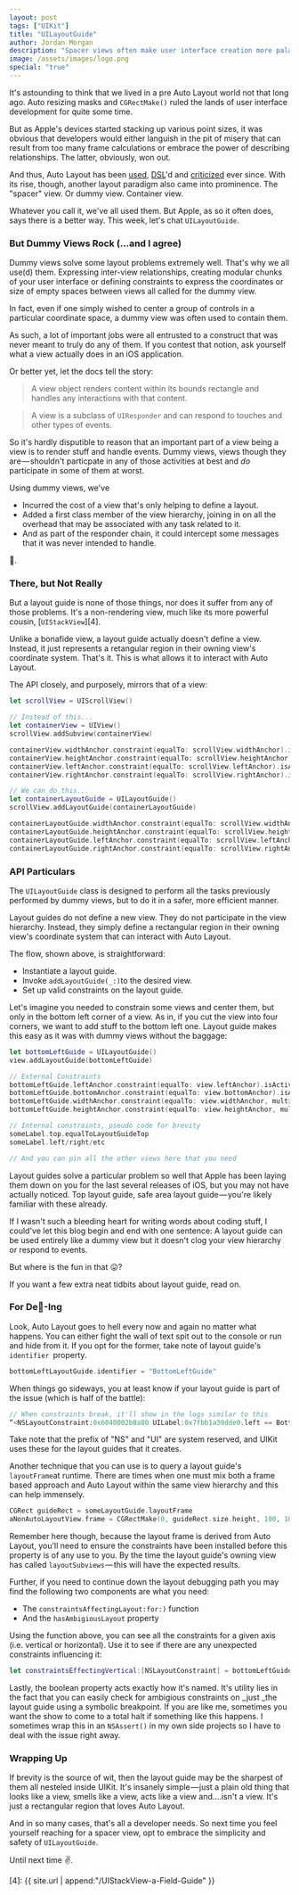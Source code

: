 ```yaml
---
layout: post
tags: ["UIKit"]
title: "UILayoutGuide"
author: Jordan Morgan
description: "Spacer views often make user interface creation more palatable, but with significant drawbacks. There's a more pragmatic way."
image: /assets/images/logo.png
special: "true"
---
```

It's astounding to think that we lived in a pre Auto Layout world not that long ago. Auto resizing masks and `CGRectMake()` ruled the lands of user interface development for quite some time.

But as Apple's devices started stacking up various point sizes, it was obvious that developers would either languish in the pit of misery that can result from too many frame calculations or embrace the power of describing relationships. The latter, obviously, won out.

And thus, Auto Layout has been [used][1], [DSL][2]'d and [criticized][3] ever since. With its rise, though, another layout paradigm also came into prominence. The "spacer" view. Or dummy view. Container view.

Whatever you call it, we've all used them. But Apple, as so it often does, says there is a better way. This week, let's chat `UILayoutGuide`.

### But Dummy Views Rock (…and I agree)

Dummy views solve some layout problems extremely well. That's why we all use(d) them. Expressing inter-view relationships, creating modular chunks of your user interface or defining constraints to express the coordinates or size of empty spaces between views all called for the dummy view.

In fact, even if one simply wished to center a group of controls in a particular coordinate space, a dummy view was often used to contain them.

As such, a lot of important jobs were all entrusted to a construct that was never meant to truly do any of them. If you contest that notion, ask yourself what a view actually does in an iOS application.

Or better yet, let the docs tell the story:

> A view object renders content within its bounds rectangle and handles any interactions with that content.

> A view is a subclass of `UIResponder` and can respond to touches and other types of events.

So it's hardly disputible to reason that an important part of a view being a view is to render stuff and handle events. Dummy views, views though they are — shouldn't particpate in any of those activities at best and _do_ participate in some of them at worst.

Using dummy views, we've

* Incurred the cost of a view that's only helping to define a layout.
* Added a first class member of the view hierarchy, joining in on all the overhead that may be associated with any task related to it.
* And as part of the responder chain, it could intercept some messages that it was never intended to handle.

😬.

### There, but Not Really

But a layout guide is none of those things, nor does it suffer from any of those problems. It's a non-rendering view, much like its more powerful cousin, [`UIStackView`][4].

Unlike a bonafide view, a layout guide actually doesn't define a view. Instead, it just represents a retangular region in their owning view's coordinate system. That's it. This is what allows it to interact with Auto Layout.

The API closely, and purposely, mirrors that of a view:
```swift 
let scrollView = UIScrollView()

// Instead of this...  
let containerView = UIView()  
scrollView.addSubview(containerView)

containerView.widthAnchor.constraint(equalTo: scrollView.widthAnchor).isActive = true  
containerView.heightAnchor.constraint(equalTo: scrollView.heightAnchor).isActive = true  
containerView.leftAnchor.constraint(equalTo: scrollView.leftAnchor).isActive = true  
containerView.rightAnchor.constraint(equalTo: scrollView.rightAnchor).isActive = true

// We can do this...  
let containerLayoutGuide = UILayoutGuide()  
scrollView.addLayoutGuide(containerLayoutGuide)

containerLayoutGuide.widthAnchor.constraint(equalTo: scrollView.widthAnchor).isActive = true  
containerLayoutGuide.heightAnchor.constraint(equalTo: scrollView.heightAnchor).isActive = true  
containerLayoutGuide.leftAnchor.constraint(equalTo: scrollView.leftAnchor).isActive = true  
containerLayoutGuide.rightAnchor.constraint(equalTo: scrollView.rightAnchor).isActive = true
```
### API Particulars

The `UILayoutGuide` class is designed to perform all the tasks previously performed by dummy views, but to do it in a safer, more efficient manner.

Layout guides do not define a new view. They do not participate in the view hierarchy. Instead, they simply define a rectangular region in their owning view's coordinate system that can interact with Auto Layout.

The flow, shown above, is straightforward:

* Instantiate a layout guide.
* Invoke `addLayoutGuide(_:)`to the desired view.
* Set up valid constraints on the layout guide.

Let's imagine you needed to constrain some views and center them, but only in the bottom left corner of a view. As in, if you cut the view into four corners, we want to add stuff to the bottom left one. Layout guide makes this easy as it was with dummy views without the baggage:
```swift
let bottomLeftGuide = UILayoutGuide()  
view.addLayoutGuide(bottomLeftGuide)

// External Constraints  
bottomLeftGuide.leftAnchor.constraint(equalTo: view.leftAnchor).isActive = true  
bottomLeftGuide.bottomAnchor.constraint(equalTo: view.bottomAnchor).isActive = true  
bottomLeftGuide.widthAnchor.constraint(equalTo: view.widthAnchor, multiplier: 0.5).isActive = true  
bottomLeftGuide.heightAnchor.constraint(equalTo: view.heightAnchor, multiplier: 0.5).isActive = true

// Internal constraints, pseudo code for brevity  
someLabel.top.equalToLayoutGuideTop  
someLabel.left/right/etc

// And you can pin all the other views here that you need
```
Layout guides solve a particular problem so well that Apple has been laying them down on you for the last several releases of iOS, but you may not have actually noticed. Top layout guide, safe area layout guide — you're likely familiar with these already.

If I wasn't such a bleeding heart for writing words about coding stuff, I could've let this blog begin and end with one sentence: A layout guide can be used entirely like a dummy view but it doesn't clog your view hierarchy or respond to events.

But where is the fun in that 😛?

If you want a few extra neat tidbits about layout guide, read on.

### For De🐛-Ing

Look, Auto Layout goes to hell every now and again no matter what happens. You can either fight the wall of text spit out to the console or run and hide from it. If you opt for the former, take note of layout guide's `identifier `property.
```swift    
bottomLeftLayoutGuide.identifier = "BottomLeftGuide"
```
When things go sideways, you at least know if your layout guide is part of the issue (which is half of the battle):
```swift
// When constraints break, it'll show in the logs similar to this  
“<NSLayoutConstraint:0x6040002b8a80 UILabel:0x7fbb1a39dde0.left == BottomLeftGuide:0x6040001ae2a0.left + 16>”
```
Take note that the prefix of "NS" and "UI" are system reserved, and UIKit uses these for the layout guides that it creates.

Another technique that you can use is to query a layout guide's `layoutFrame`at runtime. There are times when one must mix both a frame based approach and Auto Layout within the same view hierarchy and this can help immensely.
```swift
CGRect guideRect = someLayoutGuide.layoutFrame  
aNonAutoLayoutView.frame = CGRectMake(0, guideRect.size.height, 100, 100)
```
Remember here though, because the layout frame is derived from Auto Layout, you'll need to ensure the constraints have been installed before this property is of any use to you. By the time the layout guide's owning view has called `layoutSubviews` — this will have the expected results.

Further, if you need to continue down the layout debugging path you may find the following two components are what you need:

* The `constraintsAffectingLayout:for:)` function
* And the `hasAmbigiousLayout` property

Using the function above, you can see all the constraints for a given axis (i.e. vertical or horizontal). Use it to see if there are any unexpected constraints influencing it:
```swift
let constraintsEffectingVertical:[NSLayoutConstraint] = bottomLeftGuide.constraintsAffectingLayout(for: .horizontal)
```
Lastly, the boolean property acts exactly how it's named. It's utility lies in the fact that you can easily check for ambigious constraints on _just _the layout guide using a symbolic breakpoint. If you are like me, sometimes you want the show to come to a total halt if something like this happens. I sometimes wrap this in an `NSAssert()` in my own side projects so I have to deal with the issue right away.

### Wrapping Up

If brevity is the source of wit, then the layout guide may be the sharpest of them all nesteled inside UIKit. It's insanely simple — just a plain old thing that looks like a view, smells like a view, acts like a view and….isn't a view. It's just a rectangular region that loves Auto Layout.

And in so many cases, that's all a developer needs. So next time you feel yourself reaching for a spacer view, opt to embrace the simplicity and safety of `UILayoutGuide`.

Until next time ✌️.

[1]: https://oleb.net/blog/2014/03/how-i-learned-to-stop-worrying-and-love-auto-layout/
[2]: https://github.com/SnapKit/Masonry
[3]: https://www.reddit.com/r/iOSProgramming/comments/4t6kd5/why_i_dont_use_autolayout/
[4]: {{ site.url | append:"/UIStackView-a-Field-Guide" }}

